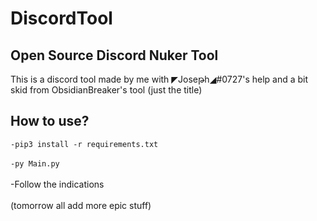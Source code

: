 # DiscordTool

## Open Source Discord Nuker Tool

This is a discord tool made by me with ◤Joseթh◢#0727's help and a bit skid from ObsidianBreaker's tool (just the title)

## How to use?

`-pip3 install -r requirements.txt`
<br> <br/>
`-py Main.py`
<br> <br/>
-Follow the indications 
<br> <br/>
(tomorrow all add more epic stuff)
